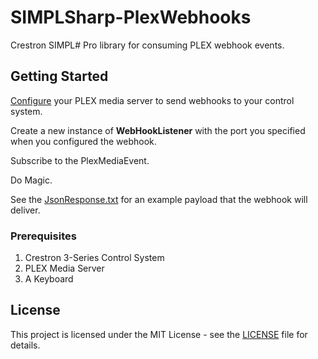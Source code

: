 # SIMPLSharp-PlexWebhooks

Crestron SIMPL# Pro library for consuming PLEX webhook events.

## Getting Started

[Configure](https://support.plex.tv/articles/115002267687-webhooks/) your PLEX media server to send webhooks to your control system.

Create a new instance of **WebHookListener** with the port you specified when you configured the webhook.

Subscribe to the PlexMediaEvent.

Do Magic.



See the [JsonResponse.txt](JsonResponse.txt) for an example payload that the webhook will deliver.

### Prerequisites

1. Crestron 3-Series Control System
2. PLEX Media Server
3. A Keyboard

## License

This project is licensed under the MIT License - see the [LICENSE](LICENSE) file for details.
